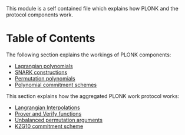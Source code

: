 This module is a self contained file which explains
how PLONK and the protocol components work.

Table of Contents
=================

The following section explains the workings of PLONK components:
* [Lagrangian polynomials](::notes::lp)
* [SNARK constructions](::notes::snark)
* [Permutation polynomials](::notes::pp)
* [Polynomial commitment schemes](::notes::commitments)


This section explains how the aggregated PLONK work protocol works:
* [Langrangian Interpolations](::notes::interpolation)
* [Prover and Verify functions](::notes::prove_verfify)
* [Unbalanced permutation arguments](::notes::pa)
* [KZG10 commitment scheme](::notes::KZG10)